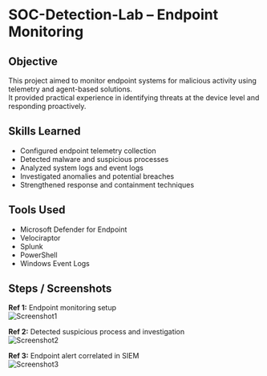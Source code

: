 # SOC-Detection-Lab – Endpoint Monitoring

## Objective
This project aimed to monitor endpoint systems for malicious activity using telemetry and agent-based solutions.  
It provided practical experience in identifying threats at the device level and responding proactively.

## Skills Learned
- Configured endpoint telemetry collection
- Detected malware and suspicious processes
- Analyzed system logs and event logs
- Investigated anomalies and potential breaches
- Strengthened response and containment techniques

## Tools Used
- Microsoft Defender for Endpoint
- Velociraptor
- Splunk
- PowerShell
- Windows Event Logs

## Steps / Screenshots
**Ref 1:** Endpoint monitoring setup  
![Screenshot1](imgsrc)

**Ref 2:** Detected suspicious process and investigation  
![Screenshot2](imgsrc)

**Ref 3:** Endpoint alert correlated in SIEM  
![Screenshot3](imgsrc)
